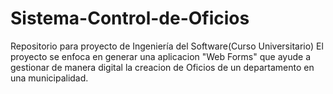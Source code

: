 # Sistema-Control-de-Oficios
Repositorio para proyecto de Ingeniería del Software(Curso Universitario)
El proyecto se enfoca en generar una aplicacion "Web Forms" que ayude a gestionar de manera digital la creacion de Oficios de un departamento en una municipalidad.
